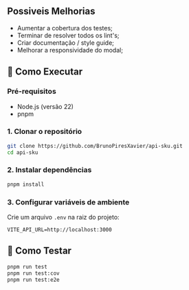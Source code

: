 ## Possiveis Melhorias

- Aumentar a cobertura dos testes;
- Terminar de resolver todos os lint's;
- Criar documentação / style guide;
- Melhorar a responsividade do modal;

## 🚀 Como Executar

### Pré-requisitos

- Node.js (versão 22)
- pnpm

### 1. Clonar o repositório

```bash
git clone https://github.com/BrunoPiresXavier/api-sku.git
cd api-sku
```

### 2. Instalar dependências

```bash
pnpm install
```

### 3. Configurar variáveis de ambiente

Crie um arquivo `.env` na raiz do projeto:

```env
VITE_API_URL=http://localhost:3000
```

## 🧪 Como Testar

```bash
pnpm run test
pnpm run test:cov
pnpm run test:e2e
```
